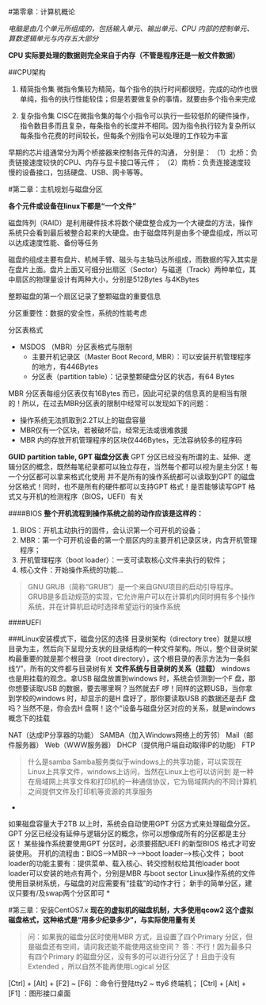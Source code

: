#第零章：计算机概论

*电脑是由几个单元所组成的，包括输入单元、输出单元、CPU 内部的控制单元、算数逻辑单元与内存五大部分*

**CPU 实际要处理的数据则完全来自于内存（不管是程序还是一般文件数据）**

##CPU架构

1.	精简指令集
	微指令集较为精简，每个指令的执行时间都很短，完成的动作也很单纯，指令的执行性能较佳；但是若要做复杂的事情，就要由多个指令来完成

2.	复杂指令集
	CISC在微指令集的每个小指令可以执行一些较低阶的硬件操作，指令数目多而且复杂，每条指令的长度并不相同。因为指令执行较为复杂所以每条指令花费的时间较长，但每条个别指令可以处理的工作较为丰富

早期的芯片组通常分为两个桥接器来控制各元件的沟通，
分别是：
（1）北桥：负责链接速度较快的CPU、内存与显卡接口等元件；
（2）南桥：负责连接速度较慢的设备接口，包括硬盘、USB、网卡等等。

#第二章：主机规划与磁盘分区

**各个元件或设备在linux下都是“一个文件”**

磁盘阵列（RAID）是利用硬件技术将数个硬盘整合成为一个大硬盘的方法，操作系统只会看到最后被整合起来的大硬盘。由于磁盘阵列是由多个硬盘组成，所以可以达成速度性能、备份等任务

磁盘的组成主要有盘片、机械手臂、磁头与主轴马达所组成，而数据的写入其实是在盘片上面。盘片上面又可细分出扇区（Sector）与磁道（Track）两种单位，其中扇区的物理量设计有两种大小，分别是512Bytes 与4KBytes

整颗磁盘的第一个扇区记录了整颗磁盘的重要信息

分区重要性：数据的安全性，系统的性能考虑

分区表格式

*	MSDOS （MBR）分区表格式与限制
	*	主要开机记录区（Master Boot Record, MBR）：可以安装开机管理程序的地方，有446Bytes
	*	分区表（partition table）：记录整颗硬盘分区的状态，有64 Bytes

MBR 分区表每组分区表仅有16Bytes 而已，因此可纪录的信息真的是相当有限的！所以，在过去MBR分区表的限制中经常可以发现如下的问题：

*	操作系统无法抓取到2.2T以上的磁盘容量
*	MBR仅有一个区块，若被破坏后，经常无法或很难救援
*	MBR 内的存放开机管理程序的区块仅446Bytes，无法容纳较多的程序码

**GUID partition table, GPT 磁盘分区表**
GPT 分区已经没有所谓的主、延伸、逻辑分区的概念，既然每笔纪录都可以独立存在，当然每个都可以视为是主分区！每一个分区都可以拿来格式化使用
并不是所有的操作系统都可以读取到GPT 的磁盘分区格式！同时，也不是所有的硬件都可以支持GPT 格式！是否能够读写GPT 格式又与开机的检测程序（BIOS，UEFI）有关

####BIOS
**整个开机流程到操作系统之前的动作应该是这样的：**

1. BIOS：开机主动执行的固件，会认识第一个可开机的设备；
2. MBR：第一个可开机设备的第一个扇区内的主要开机记录区块，内含开机管理程序；
3. 开机管理程序（boot loader）：一支可读取核心文件来执行的软件；
4. 核心文件：开始操作系统的功能...

>GNU GRUB（简称“GRUB”）是一个来自GNU项目的启动引导程序。 GRUB是多启动规范的实现，它允许用户可以在计算机内同时拥有多个操作系统，并在计算机启动时选择希望运行的操作系统

####UEFI

###Linux安装模式下，磁盘分区的选择
目录树架构（directory tree）就是以根目录为主，然后向下呈现分支状的目录结构的一种文件架构。所以，整个目录树架构最重要的就是那个根目录（root directory），这个根目录的表示方法为一条斜线“/”，所有的文件都与目录树有关
**文件系统与目录树的关系（挂载）**
windows 也是用挂载的观念。拿USB 磁盘放置到windows 时，系统会侦测到一个F 盘，那你想要读取USB 的数据，要去哪里啊？当然就去F 啰！同样的这颗USB，当你拿到学校的windows 时，却显示的是H 盘好了，那你要读取USB 的数据还是去F 盘吗？当然不是，你会去H 盘啊！这个“设备与磁盘分区对应的关系，就是windows 概念下的挂载

NAT（达成IP分享器的功能）
SAMBA（加入Windows网络上的芳邻）
Mail（邮件服务器）
Web（WWW服务器）
DHCP（提供用户端自动取得IP的功能）
FTP

> 什么是samba
Samba服务类似于windows上的共享功能，可以实现在Linux上共享文件，windows上访问，当然在Linux上也可以访问到
是一种在局域网上共享文件和打印机的一种通信协议，它为局域网内的不同计算机之间提供文件及打印机等资源的共享服务

*
如果磁盘容量大于2TB 以上时，系统会自动使用GPT 分区方式来处理磁盘分区。
GPT 分区已经没有延伸与逻辑分区的概念，你可以想像成所有的分区都是主分区！
某些操作系统要使用GPT 分区时，必须要搭配UEFI 的新型BIOS 格式才可安装使用。
开机的流程由：BIOS-->MBR-->-->boot loader-->核心文件；
boot loader的功能主要有：提供菜单、载入核心、转交控制权给其他loader
boot loader可以安装的地点有两个，分别是MBR 与boot sector
Linux操作系统的文件使用目录树系统，与磁盘的对应需要有“挂载”的动作才行；
新手的简单分区，建议只要有/及swap两个分区即可
*

#第三章：安装CentOS7.x
**现在的虚拟机的磁盘机制，大多使用qcow2 这个虚拟磁盘格式，这种格式是“用多少纪录多少”，与实际使用量有关**

>问：如果我的磁盘分区时使用MBR 方式，且设置了四个Primary 分区，但是磁盘还有空间，请问我还能不能使用这些空间？
答：不行！因为最多只有四个Primary 的磁盘分区，没有多的可以进行分区了！且由于没有Extended ，所以自然不能再使用Logical 分区

[Ctrl] + [Alt] + [F2] ~ [F6] ：命令行登陆tty2 ~ tty6 终端机；
[Ctrl] + [Alt] + [F1] ：图形接口桌面
